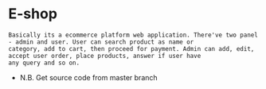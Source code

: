 # E-shop

```
Basically its a ecommerce platform web application. There've two panel - admin and user. User can search product as name or 
category, add to cart, then proceed for payment. Admin can add, edit, accept user order, place products, answer if user have 
any query and so on.
```

* N.B. Get source code from master branch
